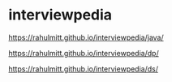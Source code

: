 # interviewpedia

https://rahulmitt.github.io/interviewpedia/java/

https://rahulmitt.github.io/interviewpedia/dp/

https://rahulmitt.github.io/interviewpedia/ds/